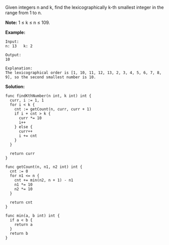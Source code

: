 Given integers n and k, find the lexicographically k-th smallest integer in the range from 1 to n.

**Note:** 1 ≤ k ≤ n ≤ 109.

**Example:**
```
Input:
n: 13   k: 2

Output:
10

Explanation:
The lexicographical order is [1, 10, 11, 12, 13, 2, 3, 4, 5, 6, 7, 8, 9], so the second smallest number is 10.
```

**Solution:**

```golang
func findKthNumber(n int, k int) int {
  curr, i := 1, 1
  for i < k {
    cnt := getCount(n, curr, curr + 1)
    if i + cnt > k {
      curr *= 10
      i++
    } else {
      curr++
      i += cnt
    }
  }

  return curr
}

func getCount(n, n1, n2 int) int {
  cnt := 0
  for n1 <= n {
    cnt += min(n2, n + 1) - n1
    n1 *= 10
    n2 *= 10
  }

  return cnt
}

func min(a, b int) int {
  if a < b {
    return a
  }
  return b
}
```
